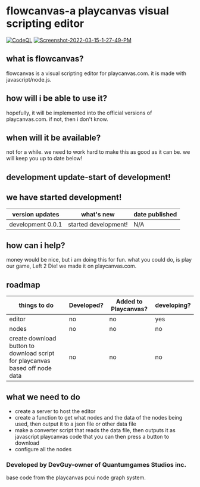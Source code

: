 # flowcanvas-a playcanvas visual scripting editor
[![CodeQL](https://github.com/Quantumgames-inc/flowcanvas-a-playcanvas-visual-scripting-editor/actions/workflows/codeql-analysis.yml/badge.svg)](https://github.com/Quantumgames-inc/flowcanvas-a-playcanvas-visual-scripting-editor/actions/workflows/codeql-analysis.yml)
<a href="https://ibb.co/F60DDhH"><img src="https://i.ibb.co/mJXccRN/Screenshot-2022-03-15-1-27-49-PM.png" alt="Screenshot-2022-03-15-1-27-49-PM" border="0"></a>
## what is flowcanvas? ##
flowcanvas is a visual scripting editor for playcanvas.com. it is made with javascript/node.js.
## how will i be able to use it? ##
hopefully, it will be implemented into the official versions of playcanvas.com. if not, then i don't know.
## when will it be available? ##
not for a while. we need to work hard to make this as good as it can be. we will keep you up to date below! 
## development update-start of development! ##
we have started development! 
--
| version updates | what's new | date published |
| --- | --- | --- |
| development 0.0.1 | started development! | N/A
## how can i help? ##
money would be nice, but i am doing this for fun. what you could do, is play our game, Left 2 Die! we made it on playcanvas.com.
## roadmap ##
| things to do | Developed? | Added to Playcanvas? | developing? |
| --- | --- | ---| --- |
| editor | no | no | yes |
| nodes | no | no | no |
| create download button to download script for playcanvas based off node data | no| no| no|
## what we need to do ##
- create a server to host the editor
- create a function to get what nodes and the data of the nodes being used, then output it to a json file or other data file
- make a converter script that reads the data file, then outputs it as javascript playcanvas code that you can then press a button to download
- configure all the nodes

  
### Developed by DevGuy-owner of Quantumgames Studios inc.
base code from the playcanvas pcui node graph system.
